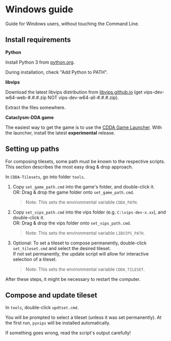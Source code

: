 # Windows guide

Guide for Windows users, without touching the Command Line.

## Install requirements

**Python**

Install Python 3 from [python.org](https://www.python.org/downloads/windows/).

During installation, check "Add Python to PATH".

**libvips**

Download the latest libvips distribution from [libvips.github.io](https://libvips.github.io/libvips/install.html)
(get vips-dev-w64-web-#.#.#.zip NOT vips-dev-w64-all-#.#.#.zip).

Extract the files somewhere.

**Cataclysm-DDA game**

The easiest way to get the game is to use the [CDDA Game Launcher](ttps://github.com/Fris0uman/CDDA-Game-Launcher/releases).
With the launcher, install the latest **experimental** release.

## Setting up paths

For composing tilesets, some path must be known to the respective scripts.
This section describes the most easy drag & drop approach.

In `CDDA-Tilesets`, go into folder `tools`.

1. Copy `set_game_path.cmd` into the game's folder, and double-click it.  
OR: Drag & drop the game folder onto `set_game_path.cmd`.
   > Note: This sets the environmental variable `CDDA_PATH`.

2. Copy `set_vips_path.cmd` into the vips folder (e.g. `C:\vips-dev-x.xx`), and double-click it.  
OR: Drag & drop the vips folder onto `set_vips_path.cmd`.
   > Note: This sets the environmental variable `LIBVIPS_PATH`.

3. Optional: To set a tileset to compose permanently, double-click `set_tileset.cmd` and select the desired tileset.  
If not set permanently, the update script will allow for interactive selection of a tileset.
   > Note: This sets the environmental variable `CDDA_TILESET`.

After these steps, it might be necessary to restart the computer.

## Compose and update tileset

In `tools`, double-click `updtset.cmd`.

You will be prompted to select a tileset (unless it was set permanently).
At the first run, `pyvips` will be installed automatically.

If something goes wrong, read the script's output carefully!
